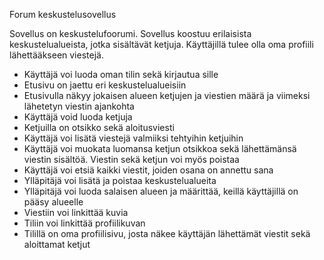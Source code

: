 Forum keskustelusovellus

Sovellus on keskustelufoorumi. 
Sovellus koostuu erilaisista keskustelualueista, jotka sisältävät ketjuja.
Käyttäjillä tulee olla oma profiili lähettääkseen viestejä.

- Käyttäjä voi luoda oman tilin sekä kirjautua sille
- Etusivu on jaettu eri keskustelualueisiin
- Etusivulla näkyy jokaisen alueen ketjujen ja viestien määrä ja viimeksi lähetetyn viestin ajankohta
- Käyttäjä void luoda ketjuja
- Ketjuilla on otsikko sekä aloitusviesti
- Käyttäjä voi lisätä viestejä valmiiksi tehtyihin ketjuihin
- Käyttäjä voi muokata luomansa ketjun otsikkoa sekä lähettämänsä viestin sisältöä. Viestin sekä ketjun voi myös poistaa
- Käyttäjä voi etsiä kaikki viestit, joiden osana on annettu sana
- Ylläpitäjä voi lisätä ja poistaa keskustelualueita
- Ylläpitäjä voi luoda salaisen alueen ja määrittää, keillä käyttäjillä on pääsy alueelle
- Viestiin voi linkittää kuvia
- Tiliin voi linkittää profiilikuvan
- Tilillä on oma profiilisivu, josta näkee käyttäjän lähettämät viestit sekä aloittamat ketjut